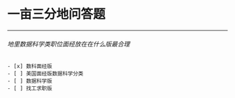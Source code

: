 # 一亩三分地问答题
***  
  
###### 地里数据科学类职位面经放在在什么版最合理    
    - [x] 数科面经版  
    - [ ] 美国面经版数据科学分类  
    - [ ] 数据科学版  
    - [ ] 找工求职版  
